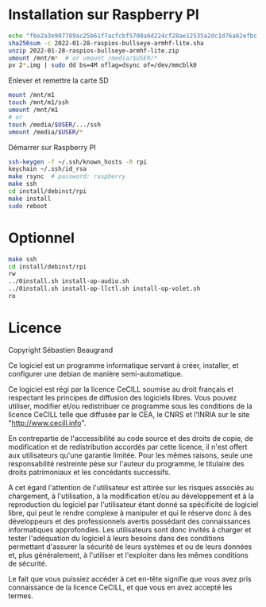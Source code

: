 # Installation sur Raspberry PI
```sh
echo "f6e2a3e907789ac25b61f7acfcbf5708a6d224cf28ae12535a2dc1d76a62efbc 2022-01-28-raspios-bullseye-armhf-lite.zip" >2022-01-28-raspios-bullseye-armhf-lite.sha
sha256sum -c 2022-01-28-raspios-bullseye-armhf-lite.sha
unzip 2022-01-28-raspios-bullseye-armhf-lite.zip
umount /mnt/m*  # or umount /media/$USER/*
pv 2*.img | sudo dd bs=4M oflag=dsync of=/dev/mmcblk0
```
Enlever et remettre la carte SD
```sh
mount /mnt/m1
touch /mnt/m1/ssh
umount /mnt/m1
# or
touch /media/$USER/.../ssh
umount /media/$USER/*
```
Démarrer sur Raspberry PI
```sh
ssh-keygen -f ~/.ssh/known_hosts -R rpi
keychain ~/.ssh/id_rsa
make rsync  # password: raspberry
make ssh
cd install/debinst/rpi
make install
sudo reboot
```

# Optionnel
```sh
make ssh
cd install/debinst/rpi
rw
../0install.sh install-op-audio.sh
../0install.sh install-op-llctl.sh install-op-volet.sh
ro
```

# Licence

Copyright Sébastien Beaugrand

Ce logiciel est un programme informatique servant à créer, installer, et
configurer une debian de manière semi-automatique.

Ce logiciel est régi par la licence CeCILL soumise au droit français et
respectant les principes de diffusion des logiciels libres. Vous pouvez
utiliser, modifier et/ou redistribuer ce programme sous les conditions
de la licence CeCILL telle que diffusée par le CEA, le CNRS et l'INRIA
sur le site "http://www.cecill.info".

En contrepartie de l'accessibilité au code source et des droits de copie,
de modification et de redistribution accordés par cette licence, il n'est
offert aux utilisateurs qu'une garantie limitée.  Pour les mêmes raisons,
seule une responsabilité restreinte pèse sur l'auteur du programme,  le
titulaire des droits patrimoniaux et les concédants successifs.

A cet égard  l'attention de l'utilisateur est attirée sur les risques
associés au chargement,  à l'utilisation,  à la modification et/ou au
développement et à la reproduction du logiciel par l'utilisateur étant
donné sa spécificité de logiciel libre, qui peut le rendre complexe à
manipuler et qui le réserve donc à des développeurs et des professionnels
avertis possédant  des  connaissances  informatiques approfondies.  Les
utilisateurs sont donc invités à charger  et  tester  l'adéquation  du
logiciel à leurs besoins dans des conditions permettant d'assurer la
sécurité de leurs systèmes et ou de leurs données et, plus généralement,
à l'utiliser et l'exploiter dans les mêmes conditions de sécurité.

Le fait que vous puissiez accéder à cet en-tête signifie que vous avez
pris connaissance de la licence CeCILL, et que vous en avez accepté les
termes.
